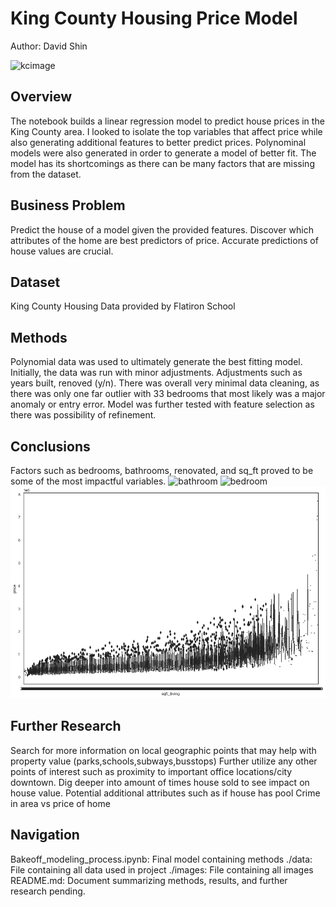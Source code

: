 # King County Housing Price Model

Author: David Shin

![kcimage](./images/kcimage.png)

## Overview

The notebook builds a linear regression model to predict house prices in the King County area. I looked to isolate the top variables that affect price while also generating additional features to better predict prices. Polynominal models were also generated in order to generate a model of better fit. The model has its shortcomings as there can be many factors that are missing from the dataset. 

## Business Problem

Predict the house of a model given the provided features. Discover which attributes of the home are best predictors of price. Accurate predictions of house values are crucial.

## Dataset
King County Housing Data provided by Flatiron School

## Methods

Polynomial data was used to ultimately generate the best fitting model. Initially, the data was run with minor adjustments. Adjustments such as years built, renoved (y/n). There was overall very minimal data cleaning, as there was only one far outlier with 33 bedrooms that most likely was a major anomaly or entry error. Model was further tested with feature selection as there was possibility of refinement. 

## Conclusions

Factors such as bedrooms, bathrooms, renovated, and sq_ft proved to be some of the most impactful variables.
![bathroom](./images/bathroomvspriceimage.png)
![bedroom](./images/bedroomvsprice.png)
![sqftvsprice](./images/sqftvsprice.png)

## Further Research
Search for more information on local geographic points that may help with property value (parks,schools,subways,busstops)
Further utilize any other points of interest such as proximity to important office locations/city downtown.
Dig deeper into amount of times house sold to see impact on house value.
Potential additional attributes such as if house has pool
Crime in area vs price of home

## Navigation
Bakeoff_modeling_process.ipynb: Final model containing methods
./data: File containing all data used in project
./images: File containing all images
README.md: Document summarizing methods, results, and further research pending.